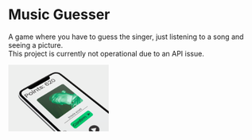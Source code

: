 # Music Guesser

A game where you have to guess the singer, just listening to a song and seeing a picture.
<br>
This project is currently not operational due to an API issue.

<img width = "40%" align="left" alt="PIC" height="40%" src="https://github.com/Marcos-Bernasconi/music-guesser/blob/master/images/tiltedPhone-Music-Guesser.png" />
